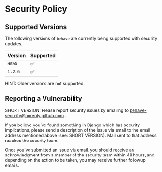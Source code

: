 # Security Policy

## Supported Versions

The following versions of `behave` are currently being supported with security updates.

| Version    | Supported           |
| ---------- | ------------------- |
| `HEAD`     | :white_check_mark:  |
| `1.2.6`    | :white_check_mark:  |

HINT: Older versions are not supported.


## Reporting a Vulnerability

SHORT VERSION: Please report security issues by emailing to [behave-security@noreply.github.com](mailto:jenisys@users.noreply.github.com) .

If you believe you’ve found something in Django which has security implications, 
please send a description of the issue via email to the email address mentioned above (see: SHORT VERSION).
Mail sent to that address reaches the security team.

Once you’ve submitted an issue via email, you should receive an acknowledgment from a member of the security team within 48 hours, 
and depending on the action to be taken, you may receive further followup emails.

